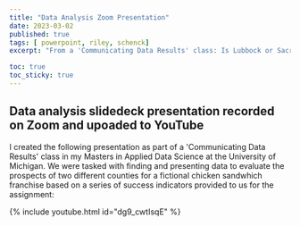 ```yaml
---
title: "Data Analysis Zoom Presentation"
date: 2023-03-02
published: true
tags: [ powerpoint, riley, schenck]
excerpt: "From a 'Communicating Data Results' class: Is Lubbock or Sacramento a better location for a new fast food restaurant?" 

toc: true
toc_sticky: true
---
```


## Data analysis slidedeck presentation recorded on Zoom and upoaded to YouTube

I created the following presentation as part of a 'Communicating Data Results' class in my Masters in Applied Data Science at the University of Michigan. We were tasked with finding and presenting data to evaluate the prospects of two different counties for a fictional chicken sandwhich franchise based on a series of success indicators provided to us for the assignment:

{% include youtube.html id="dg9_cwtIsqE" %}

